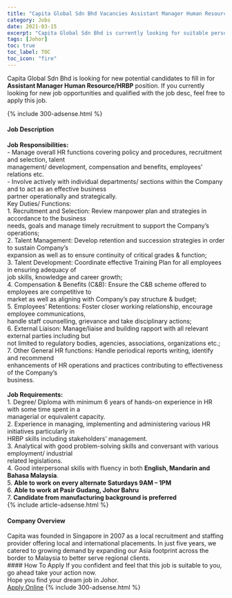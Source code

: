 ```yaml
---
title: "Capita Global Sdn Bhd Vacancies Assistant Manager Human Resource/HRBP" 
category: Jobs 
date: 2021-03-15 
excerpt: "Capita Global Sdn Bhd is currently looking for suitable person to fill in the Assistant Manager Human Resource/HRBP which based in Johor" 
tags: [Johor] 
toc: true 
toc_label: TOC 
toc_icon: "fire" 
--- 
```


<p>Capita Global Sdn Bhd is looking for new potential candidates to fill in for <b>Assistant Manager Human Resource/HRBP</b> position. If you currently looking for new job opportunities and qualified with the job desc, feel free to apply this job.
</p>{% include 300-adsense.html %} 
<div><div><h4>Job Description</h4></div><div><div><span><div><div><strong>Job Responsibilities:</strong><br>- Manage overall HR functions covering policy and procedures, recruitment and selection, talent<br>management/ development, compensation and benefits, employees&#8217; relations etc.<br>- Involve actively with individual departments/ sections within the Company and to act as an effective business<br>partner operationally and strategically.<br>Key Duties/ Functions:<br>1. Recruitment and Selection: Review manpower plan and strategies in accordance to the business<br>needs, goals and manage timely recruitment to support the Company&#8217;s operations;<br>2. Talent Management: Develop retention and succession strategies in order to sustain Company&#8217;s<br>expansion as well as to ensure continuity of critical grades &amp; function;<br>3. Talent Development: Coordinate effective Training Plan for all employees in ensuring adequacy of<br>job skills, knowledge and career growth;<br>4. Compensation &amp; Benefits (C&amp;B): Ensure the C&amp;B scheme offered to employees are competitive to<br>market as well as aligning with Company&#8217;s pay structure &amp; budget;<br>5. Employees&#8217; Retentions: Foster closer working relationship, encourage employee communications,<br>handle staff counselling, grievance and take disciplinary actions;<br>6. External Liaison: Manage/liaise and building rapport with all relevant external parties including but<br>not limited to regulatory bodies, agencies, associations, organizations etc.;<br>7. Other General HR functions: Handle periodical reports writing, identify and recommend<br>enhancements of HR operations and practices contributing to effectiveness of the Company&#8217;s<br>business.</div><div><br><strong>Job Requirements:</strong></div><div>1. Degree/ Diploma with minimum 6 years of hands-on experience in HR with some time spent in a</div><div>managerial or equivalent capacity.</div><div>2. Experience in managing, implementing and administering various HR initiatives particularly in</div><div>HRBP skills including stakeholders&#8217; management.</div><div>3. Analytical with good problem-solving skills and conversant with various employment/ industrial</div><div>related legislations.</div><div>4. Good interpersonal skills with fluency in both <strong>English, Mandarin and Bahasa Malaysia</strong>.</div><div>5. <strong>Able to work on every alternate Saturdays&#160;9AM &#8211; 1PM</strong></div><div>6.&#160;<strong>Able to work at&#160;</strong><strong>Pasir Gudang, Johor Bahru</strong></div><div>7. <strong>Candidate from manufacturing background is preferred</strong></div></div></span></div></div></div> 
{% include article-adsense.html %} 
<div><div><h4>Company Overview</h4></div><div><div><span><div><div>
	Capita was founded in Singapore in 2007 as a local recruitment and staffing provider offering local and international placements. In just five years, we catered to growing demand by expanding our Asia footprint across the border to Malaysia to better serve regional clients.</div></div></span></div></div></div> 
#### How To Apply 
If you confident and feel that this job is suitable to you, go ahead take your action now. <br/> 
Hope you find your dream job in Johor. <br/> 
<a href="https://www.jobstreet.com.my/en/job/assistant-manager-human-resource-hrbp-4506422?jobId=jobstreet-my-job-4506422&" class="btn btn--info" target="_blank" rel="nofollow noopenner">Apply Online</a> 
{% include 300-adsense.html %} 